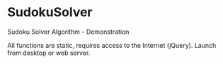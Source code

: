 SudokuSolver
============

Sudoku Solver Algorithm - Demonstration

All functions are static, requires access to the Internet (jQuery). Launch from desktop or web server.
